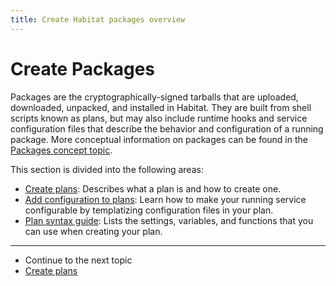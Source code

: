 ```yaml
---
title: Create Habitat packages overview
---
```


# Create Packages
Packages are the cryptographically-signed tarballs that are uploaded, downloaded, unpacked, and installed in Habitat. They are built from shell scripts known as plans, but may also include runtime hooks and service configuration files that describe the behavior and configuration of a running package. More conceptual information on packages can be found in the [Packages concept topic](/docs/concepts-packages/).

This section is divided into the following areas:

- [Create plans](/docs/create-plans/): Describes what a plan is and how to create one.
- [Add configuration to plans](/docs/configure-packages/): Learn how to make your running service configurable by templatizing configuration files in your plan.
- [Plan syntax guide](/docs/plan-syntax/): Lists the settings, variables, and functions that you can use when creating your plan.

<hr>
<ul class="main-content--link-nav">
  <li>Continue to the next topic</li>
  <li><a href="/docs/create-plans">Create plans</a></li>
</ul>
